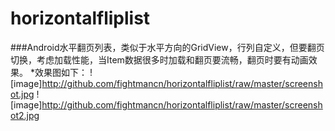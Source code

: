# horizontalfliplist
###Android水平翻页列表，类似于水平方向的GridView，行列自定义，但要翻页切换，考虑加载性能，当Item数据很多时加载和翻页要流畅，翻页时要有动画效果。
*效果图如下：
![image]http://github.com/fightmancn/horizontalfliplist/raw/master/screenshot.jpg
![image]http://github.com/fightmancn/horizontalfliplist/raw/master/screenshot2.jpg
